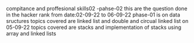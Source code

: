 compitance and proffesional skills02 -pahse-02 this are the question done in the hacker rank from date:02-09-22 to 06-09-22
phase-01 is on data sructures
topics covered are linked list and double and circual linked list
on 05-09-22 topics covered are stacks and implementation of stacks using array and linked lists
